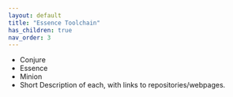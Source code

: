 ```yaml
---
layout: default
title: "Essence Toolchain"
has_children: true
nav_order: 3
---
```

+ Conjure
+ Essence
+ Minion 
+ Short Description of each, with links to repositories/webpages.
